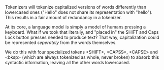 Tokenizers will tokenize capitalized versions of words differently than lowercased ones ("Hello" does not share its representation with "hello"). This results in a fair amount of redundancy in a tokenizer.

At its core, a language model is simply a model of humans pressing a keyboard. What if we took that literally, and "placed in" the SHIFT and Caps Lock button presses needed to produce text? That way, capitalization could be represented *seperately* from the words themselves.

We do this with four specialized tokens \<SHIFT>, \<CAPSS>, \<CAPSE> and \<bksp> (which are always tokenized as whole, never broken) to absorb this syntactic information, leaving all the other words lowercased.